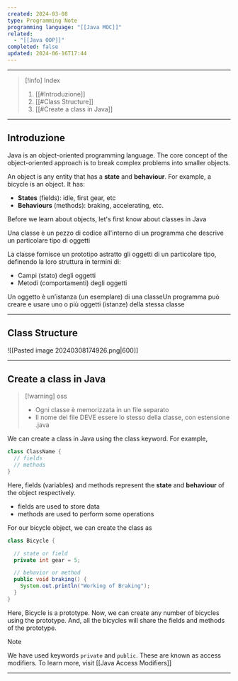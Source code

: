 ```yaml
---
created: 2024-03-08
type: Programming Note
programming language: "[[Java MOC]]"
related:
  - "[[Java OOP]]"
completed: false
updated: 2024-06-16T17:44
---
```

---

>[!info] Index
>1. [[#Introduzione]]
>2. [[#Class Structure]]
>3. [[#Create a class in Java]]

---
## Introduzione
Java is an object-oriented programming language. The core concept of the object-oriented approach is to break complex problems into smaller objects.

An object is any entity that has a **state** and **behaviour**. For example, a bicycle is an object. It has:
- **States** (fields): idle, first gear, etc
- **Behaviours** (methods): braking, accelerating, etc.

Before we learn about objects, let's first know about classes in Java

Una classe è un pezzo di codice all'interno di un programma che descrive un particolare tipo di oggetti 

La classe fornisce un prototipo astratto gli oggetti di un particolare tipo, definendo la loro struttura in termini di:
-  Campi (stato) degli oggetti
-  Metodi (comportamenti) degli oggetti

Un oggetto è un’istanza (un esemplare) di una classeUn programma può creare e usare uno o più oggetti (istanze) della stessa classe

---
## Class Structure

![[Pasted image 20240308174926.png|600]]

---
## Create a class in Java

>[!warning] oss
>- Ogni classe è memorizzata in un file separato
>- Il nome del file DEVE essere lo stesso della classe, con estensione .java

We can create a class in Java using the class keyword. For example,

```java
class ClassName {
  // fields
  // methods
}
```

Here, fields (variables) and methods represent the **state** and **behaviour** of the object respectively.
- fields are used to store data
- methods are used to perform some operations

For our bicycle object, we can create the class as

```java
class Bicycle {

  // state or field
  private int gear = 5;

  // behavior or method
  public void braking() {
    System.out.println("Working of Braking");
  }
}
```

Here, Bicycle is a prototype. Now, we can create any number of bicycles using the prototype. And, all the bicycles will share the fields and methods of the prototype.

>[!note] 
>We have used keywords `private` and `public`. These are known as access modifiers. To learn more, visit [[Java Access Modifiers]]

---
